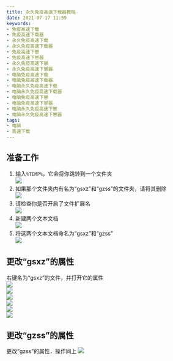 ```yaml
---
title: 永久免疫高速下载器教程
date: 2021-07-17 11:59
keywords:
- 免疫高速下载
- 免疫高速下载器
- 永久免疫高速下载
- 永久免疫高速下载器
- 免疫高速下崽
- 免疫高速下崽器
- 永久免疫高速下崽
- 永久免疫高速下崽器
- 电脑免疫高速下载
- 电脑免疫高速下载器
- 电脑永久免疫高速下载
- 电脑永久免疫高速下载器
- 电脑免疫高速下崽
- 电脑免疫高速下崽器
- 电脑永久免疫高速下崽
- 电脑永久免疫高速下崽器
tags:
- 电脑
- 高速下载
---
```


## 准备工作
1. 输入`%TEMP%`，它会将你跳转到一个文件夹  
![](http://cdn.xyz8848.cf/img/blog/7/1.png)
2. 如果那个文件夹内有名为“gsxz”和“gzss”的文件夹，请将其删除  
![](http://cdn.xyz8848.cf/img/blog/7/2.png)
3. 请检查你是否开启了文件扩展名  
![](http://cdn.xyz8848.cf/img/blog/7/3.png)
4. 新建两个文本文档  
![](http://cdn.xyz8848.cf/img/blog/7/4.png)
5. 将这两个文本文档命名为“gsxz”和“gzss”  
![](http://cdn.xyz8848.cf/img/blog/7/5.png)

## 更改“gsxz”的属性
右键名为“gsxz”的文件，并打开它的属性  
![](http://cdn.xyz8848.cf/img/blog/7/6.png)  
![](http://cdn.xyz8848.cf/img/blog/7/7.png)  
![](http://cdn.xyz8848.cf/img/blog/7/8.png)  
![](http://cdn.xyz8848.cf/img/blog/7/9.png)  
![](http://cdn.xyz8848.cf/img/blog/7/10.png)  
![](http://cdn.xyz8848.cf/img/blog/7/11.png)

## 更改“gzss”的属性
更改“gzss”的属性，操作同上
![](http://cdn.xyz8848.cf/img/blog/7/12.png)
